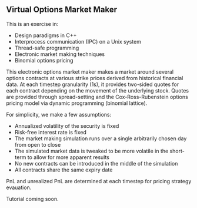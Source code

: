 ## Virtual Options Market Maker

This is an exercise in:
- Design paradigms in C++
- Interprocess communication (IPC) on a Unix system
- Thread-safe programming
- Electronic market making techniques
- Binomial options pricing

This electronic options market maker makes a market around several options contracts at various strike prices derived from historical financial data. At each timestep granularity (1s), it provides two-sided quotes for each contract depending on the movement of the underlying stock. Quotes are provided through spread-setting and the Cox-Ross-Rubenstein options pricing model via dynamic programming (binomial lattice).

For simplicity, we make a few assumptions:
- Annualized volatility of the security is fixed
- Risk-free interest rate is fixed
- The market making simulation runs over a single arbitrarily chosen day from open to close
- The simulated market data is tweaked to be more volatile in the short-term to allow for more apparent results
- No new contracts can be introduced in the middle of the simulation
- All contracts share the same expiry date

PnL and unrealized PnL are determined at each timestep for pricing strategy evauation.

Tutorial coming soon.
